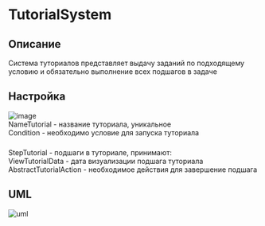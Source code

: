 # TutorialSystem
## Описание
Система туториалов представляет выдачу заданий по подходящему условию и обязательно выполнение всех подшагов в задаче  
## Настройка
![image](https://user-images.githubusercontent.com/79191549/194696120-22096d05-2c8d-417d-9ccf-9992ab37a495.png)  
NameTutorial - название туториала, уникальное  
Condition - необходимо условие для запуска туториала  
###
StepTutorial - подшаги в туториале, принимают:  
ViewTutorialData - дата визуализации подшага туториала  
AbstractTutorialAction - необходимое действия для завершение подшага  

## UML
![uml](https://user-images.githubusercontent.com/79191549/194694428-99ab441d-e183-4ffa-85d3-08f721ee6914.png)

